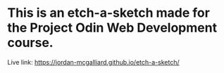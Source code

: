 # This is an etch-a-sketch made for the Project Odin Web Development course.

Live link: https://jordan-mcgalliard.github.io/etch-a-sketch/
